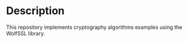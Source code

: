 # Description

This repository implements cryptography algorithms examples using the WolfSSL library.

